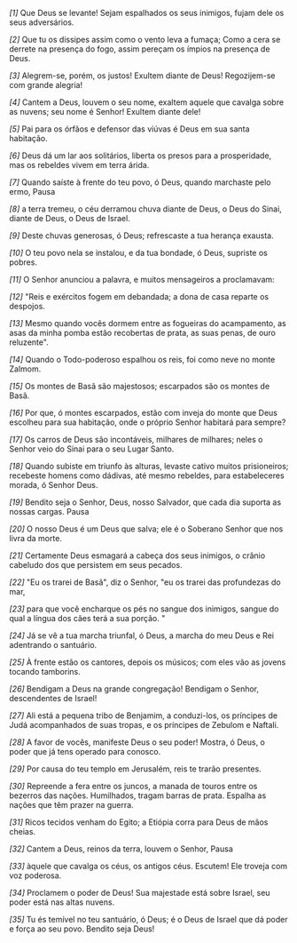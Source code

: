 *[1]* Que Deus se levante! Sejam espalhados os seus inimigos, fujam dele os seus adversários.

*[2]* Que tu os dissipes assim como o vento leva a fumaça; Como a cera se derrete na presença do fogo, assim pereçam os ímpios na presença de Deus.

*[3]* Alegrem-se, porém, os justos! Exultem diante de Deus! Regozijem-se com grande alegria!

*[4]* Cantem a Deus, louvem o seu nome, exaltem aquele que cavalga sobre as nuvens; seu nome é Senhor! Exultem diante dele!

*[5]* Pai para os órfãos e defensor das viúvas é Deus em sua santa habitação.

*[6]* Deus dá um lar aos solitários, liberta os presos para a prosperidade, mas os rebeldes vivem em terra árida.

*[7]* Quando saíste à frente do teu povo, ó Deus, quando marchaste pelo ermo, Pausa

*[8]* a terra tremeu, o céu derramou chuva diante de Deus, o Deus do Sinai, diante de Deus, o Deus de Israel.

*[9]* Deste chuvas generosas, ó Deus; refrescaste a tua herança exausta.

*[10]* O teu povo nela se instalou, e da tua bondade, ó Deus, supriste os pobres.

*[11]* O Senhor anunciou a palavra, e muitos mensageiros a proclamavam:

*[12]* "Reis e exércitos fogem em debandada; a dona de casa reparte os despojos.

*[13]* Mesmo quando vocês dormem entre as fogueiras do acampamento, as asas da minha pomba estão recobertas de prata, as suas penas, de ouro reluzente".

*[14]* Quando o Todo-poderoso espalhou os reis, foi como neve no monte Zalmom.

*[15]* Os montes de Basã são majestosos; escarpados são os montes de Basã.

*[16]* Por que, ó montes escarpados, estão com inveja do monte que Deus escolheu para sua habitação, onde o próprio Senhor habitará para sempre?

*[17]* Os carros de Deus são incontáveis, milhares de milhares; neles o Senhor veio do Sinai para o seu Lugar Santo.

*[18]* Quando subiste em triunfo às alturas, levaste cativo muitos prisioneiros; recebeste homens como dádivas, até mesmo rebeldes, para estabeleceres morada, ó Senhor Deus.

*[19]* Bendito seja o Senhor, Deus, nosso Salvador, que cada dia suporta as nossas cargas. Pausa

*[20]* O nosso Deus é um Deus que salva; ele é o Soberano Senhor que nos livra da morte.

*[21]* Certamente Deus esmagará a cabeça dos seus inimigos, o crânio cabeludo dos que persistem em seus pecados.

*[22]* "Eu os trarei de Basã", diz o Senhor, "eu os trarei das profundezas do mar,

*[23]* para que você encharque os pés no sangue dos inimigos, sangue do qual a língua dos cães terá a sua porção. "

*[24]* Já se vê a tua marcha triunfal, ó Deus, a marcha do meu Deus e Rei adentrando o santuário.

*[25]* À frente estão os cantores, depois os músicos; com eles vão as jovens tocando tamborins.

*[26]* Bendigam a Deus na grande congregação! Bendigam o Senhor, descendentes de Israel!

*[27]* Ali está a pequena tribo de Benjamim, a conduzi-los, os príncipes de Judá acompanhados de suas tropas, e os príncipes de Zebulom e Naftali.

*[28]* A favor de vocês, manifeste Deus o seu poder! Mostra, ó Deus, o poder que já tens operado para conosco.

*[29]* Por causa do teu templo em Jerusalém, reis te trarão presentes.

*[30]* Repreende a fera entre os juncos, a manada de touros entre os bezerros das nações. Humilhados, tragam barras de prata. Espalha as nações que têm prazer na guerra.

*[31]* Ricos tecidos venham do Egito; a Etiópia corra para Deus de mãos cheias.

*[32]* Cantem a Deus, reinos da terra, louvem o Senhor, Pausa

*[33]* àquele que cavalga os céus, os antigos céus. Escutem! Ele troveja com voz poderosa.

*[34]* Proclamem o poder de Deus! Sua majestade está sobre Israel, seu poder está nas altas nuvens.

*[35]* Tu és temível no teu santuário, ó Deus; é o Deus de Israel que dá poder e força ao seu povo. Bendito seja Deus!

